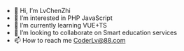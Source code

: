 - 👋 Hi, I’m LvChenZhi
- 👀 I’m interested in PHP JavaScript
- 🌱 I’m currently learning VUE+TS
- 💞️ I’m looking to collaborate on Smart education services
- 📫 How to reach me CoderLv@88.com
